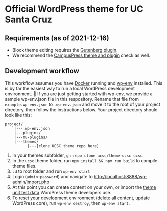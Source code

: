 # Official WordPress theme for UC Santa Cruz

## Requirements (as of 2021-12-16)

-   Block theme editing requires the [Gutenberg plugin](https://github.com/WordPress/gutenberg).
-   We recommend the [CampusPress theme and plugin](https://github.com/igmoweb/theme-check) check as well.

## Development workflow

This workflow assumes you have [Docker](https://www.docker.com/) running and [wp-env](https://developer.wordpress.org/block-editor/reference-guides/packages/packages-env/) installed. This is by far the easiest way to run a local WordPress development environment. 🎉 If you are just getting started with wp-env, we provide a sample wp-env.json file in this respository. Rename that file from `example.wp-env.json` to `.wp-env.json` and move it to the root of your project directory, then follow the instructions below. Your project directory should look like this:

```text
project/
    |---.wp-env.json
    |---plugins/
	|---mu-plugins/
    |---themes/
		  |---[clone UCSC theme repo here]
```

1. In your themes subfolder, `gh repo clone ucsc/theme-ucsc ucsc`.
2. In the `ucsc` theme folder, run `npm install && npm run build` to compile theme files.
3. `cd` to root folder and run `wp-env start`
4. Login (`admin:password`) and navigate to <http://localhost:8888/wp-admin/import.php>
5. At this point you can create content on your own, or import the [theme unit test data](https://codex.wordpress.org/Theme_Unit_Test) WordPress theme developers use.
6. To reset your development environment (delete all content, update WordPress core), run `wp-env destroy`, then `wp-env start`.
